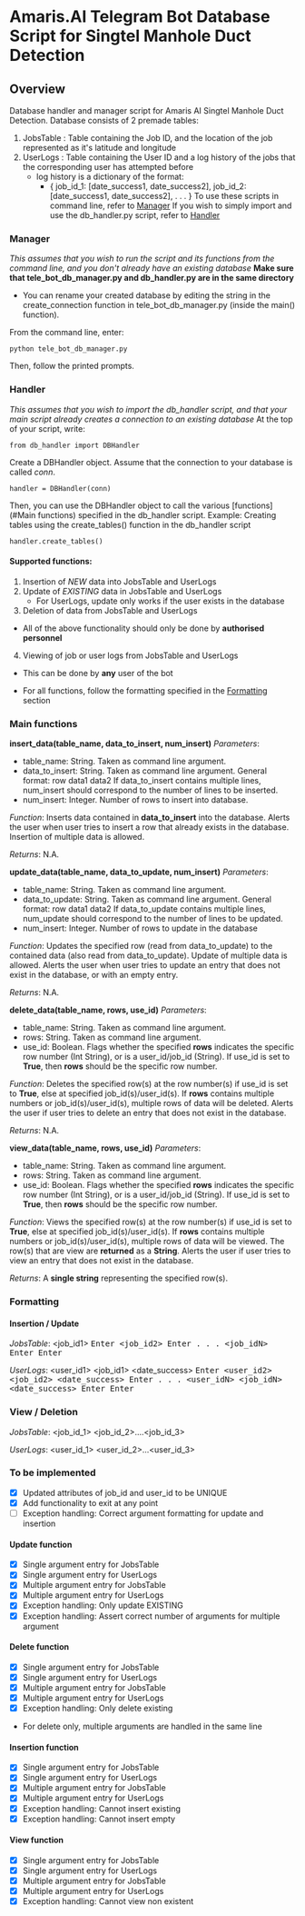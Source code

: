 # Amaris.AI Telegram Bot Database Script for Singtel Manhole Duct Detection 

## Overview
Database handler and manager script for Amaris AI Singtel Manhole Duct Detection.
Database consists of 2 premade tables:
1. JobsTable : Table containing the Job ID, and the location of the job represented
as it's latitude and longitude
2. UserLogs : Table containing the User ID and a log history of the jobs that the corresponding user has attempted before
    - log history is a dictionary of the format:
        - { job_id_1: [date_success1, date_success2],
            job_id_2: [date_success1, date_success2],
            .
            .
            .
            }
To use these scripts in command line, refer to [Manager](#Manager)
If you wish to simply import and use the db_handler.py script, refer to [Handler](#Handler) 

### Manager
_This assumes that you wish to run the script and its functions from the command line, and you don't already have an existing database_
**Make sure that tele_bot_db_manager.py and db_handler.py are in the same directory**

* You can rename your created database by editing the string in the create_connection function in tele_bot_db_manager.py (inside the main() function).

From the command line, enter: 
```
python tele_bot_db_manager.py
```
Then, follow the printed prompts.

### Handler
*This assumes that you wish to import the db_handler script, and that your main script already creates a connection to an existing database*
At the top of your script, write: 
```
from db_handler import DBHandler
```
Create a DBHandler object. Assume that the connection to your database is called *conn*.
```
handler = DBHandler(conn)
```

Then, you can use the DBHandler object to call the various [functions](#Main functions) specified in the db_handler script.
Example: Creating tables using the create_tables() function in the db_handler script
```
handler.create_tables()
```

#### Supported functions:
1. Insertion of _NEW_ data into JobsTable and UserLogs
2. Update of _EXISTING_ data in JobsTable and UserLogs
    - For UserLogs, update only works if the user exists in the database
3. Deletion of data from JobsTable and UserLogs
- All of the above functionality should only be done by **authorised personnel**
4. Viewing of job or user logs from JobsTable and UserLogs
- This can be done by **any** user of the bot

* For all functions, follow the formatting specified in the [Formatting](#Formatting) section

### Main functions
**insert_data(table_name, data_to_insert, num_insert)**
_Parameters_:
- table_name: String. Taken as command line argument.
- data_to_insert: String. Taken as command line argument.
General format: row data1 data2
If data_to_insert contains multiple lines, num_insert should correspond to the number of lines to be inserted.
- num_insert: Integer. Number of rows to insert into database.

_Function_:
Inserts data contained in __data_to_insert__ into the database. Alerts the user when user tries to insert a row that already exists in the database. Insertion of multiple data is allowed.

_Returns_:
N.A.


**update_data(table_name, data_to_update, num_insert)**
_Parameters_:
- table_name: String. Taken as command line argument.
- data_to_update: String. Taken as command line argument.
General format: row data1 data2
If data_to_update contains multiple lines, num_update should correspond to the number of lines to be updated.
- num_insert: Integer. Number of rows to update in the database

_Function_:
Updates the specified row (read from data_to_update) to the contained data (also read from data_to_update). Update of multiple data is allowed.
Alerts the user when user tries to update an entry that does not exist in the database, or with an empty entry.

_Returns_:
N.A.

**delete_data(table_name, rows, use_id)**
_Parameters_:
- table_name: String. Taken as command line argument.
- rows: String. Taken as command line argument.
- use_id: Boolean. Flags whether the specified __rows__ indicates the specific row number (Int String), or is a user_id/job_id (String). If use_id is set to __True__, then __rows__ should be the specific row number.

_Function_:
Deletes the specified row(s) at the row number(s) if use_id is set to **True**, else at specified job_id(s)/user_id(s). 
If __rows__ contains multiple numbers or job_id(s)/user_id(s), multiple rows of data will be deleted.
Alerts the user if user tries to delete an entry that does not exist in the database.

_Returns_:
N.A.

**view_data(table_name, rows, use_id)**
_Parameters_:
- table_name: String. Taken as command line argument.
- rows: String. Taken as command line argument.
- use_id: Boolean. Flags whether the specified __rows__ indicates the specific row number (Int String), or is a user_id/job_id (String). If use_id is set to __True__, then __rows__ should be the specific row number.

_Function_:
Views the specified row(s) at the row number(s) if use_id is set to **True**, else at specified job_id(s)/user_id(s). 
If __rows__ contains multiple numbers or job_id(s)/user_id(s), multiple rows of data will be viewed.
The row(s) that are view are **returned** as a **String**.
Alerts the user if user tries to view an entry that does not exist in the database.

_Returns_:
A **single string** representing the specified row(s).

### Formatting 
#### Insertion / Update


_JobsTable_:
<job_id1> <latitude1> <longitude1> <kbd>Enter<kbd>
<job_id2> <latitude2> <longitude2> <kbd>Enter<kbd>
.
.
.
<job_idN> <latitudeN> <longitudeN> <kbd>Enter<kbd>
<kbd>Enter<kbd>

_UserLogs_:
<user_id1> <job_id1> <date_success> <kbd>Enter<kbd>
<user_id2> <job_id2> <date_success> <kbd>Enter<kbd>
.
.
.
<user_idN> <job_idN> <date_success> <kbd>Enter<kbd>
<kbd>Enter<kbd>

### View / Deletion
_JobsTable_:
<job_id_1> <job_id_2>....<job_id_3>

_UserLogs_:
<user_id_1> <user_id_2>...<user_id_3>

### To be implemented
- [X] Updated attributes of job_id and user_id to be UNIQUE
- [X] Add functionality to exit at any point
- [ ] Exception handling: Correct argument formatting for update and insertion

#### Update function
- [X] Single argument entry for JobsTable
- [X] Single argument entry for UserLogs
- [X] Multiple argument entry for JobsTable
- [X] Multiple argument entry for UserLogs
- [X] Exception handling: Only update EXISTING
- [X] Exception handling: Assert correct number of arguments for multiple argument

#### Delete function
- [X] Single argument entry for JobsTable
- [X] Single argument entry for UserLogs
- [X] Multiple argument entry for JobsTable
- [X] Multiple argument entry for UserLogs
- [X] Exception handling: Only delete existing
* For delete only, multiple arguments are handled in the same line

#### Insertion function
- [X] Single argument entry for JobsTable
- [X] Single argument entry for UserLogs
- [X] Multiple argument entry for JobsTable
- [X] Multiple argument entry for UserLogs
- [X] Exception handling: Cannot insert existing
- [X] Exception handling: Cannot insert empty

#### View function
- [X] Single argument entry for JobsTable
- [X] Single argument entry for UserLogs
- [X] Multiple argument entry for JobsTable
- [X] Multiple argument entry for UserLogs
- [X] Exception handling: Cannot view non existent